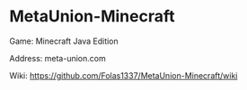 # MetaUnion-Minecraft

Game: Minecraft Java Edition

Address: meta-union.com

Wiki: https://github.com/Folas1337/MetaUnion-Minecraft/wiki
